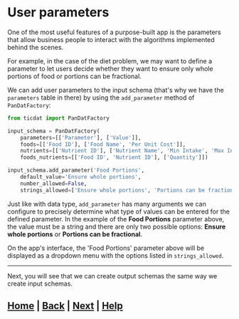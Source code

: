 # User parameters

One of the most useful features of a purpose-built app is the parameters that allow business people to interact with the algorithms implemented behind the scenes.

For example, in the case of the diet problem, we may want to define a parameter to let users decide whether they want to ensure only whole portions of food or portions can be fractional.

We can add user parameters to the input schema (that's why we have the `parameters` table in there) by using the `add_parameter` method of `PanDatFactory`:

```python
from ticdat import PanDatFactory

input_schema = PanDatFactory(
    parameters=[['Parameter'], ['Value']],
    foods=[['Food ID'], ['Food Name', 'Per Unit Cost']],
    nutrients=[['Nutrient ID'], ['Nutrient Name', 'Min Intake', 'Max Intake']],
    foods_nutrients=[['Food ID', 'Nutrient ID'], ['Quantity']])

input_schema.add_parameter('Food Portions',
    default_value='Ensure whole portions',
    number_allowed=False,
    strings_allowed=['Ensure whole portions', 'Portions can be fractional'])
```

Just like with data type, `add_parameter` has many arguments we can configure to precisely determine what type of values can be entered for the defined parameter. In the example of the **Food Portions** parameter above, the value must be a string and there are only two possible options: **Ensure whole portions** or **Portions can be fractional**.

On the app's interface, the 'Food Portions' parameter above will be displayed as a dropdown menu with the options listed in `strings_allowed`.

------------------------------------------------------------------------------

Next, you will see that we can create output schemas the same way we create input schemas.

## [Home][home] | [Back][back] | [Next][next] | [Help][help]

[home]: ../../README.md
[back]: ../6_default_values/README.md
[next]: ../8_output_schema/README.md
[help]: ../../../0_help/README.md
